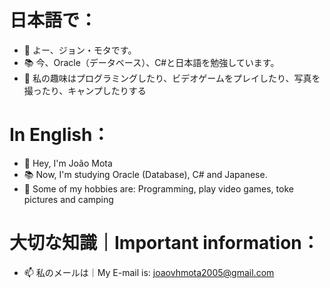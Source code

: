 # 日本語で：
- 👋 よー、ジョン・モタです。
- 📚 今、Oracle（データベース）、C#と日本語を勉強しています。
- 🎱 私の趣味はプログラミングしたり、ビデオゲームをプレイしたり、写真を撮ったり、キャンプしたりする

# In English：
- 👋 Hey, I'm João Mota
- 📚 Now, I'm studying Oracle (Database), C# and Japanese.
- 🎱 Some of my hobbies are: Programming, play video games, toke pictures and camping

# 大切な知識｜Important information：
- 📫 私のメールは｜My E-mail is: joaovhmota2005@gmail.com
